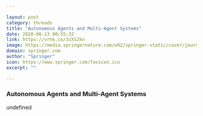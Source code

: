 ```yaml
---

layout: post
category: threads
title: "Autonomous Agents and Multi-Agent Systems"
date: 2020-06-13 00:55:33
link: https://vrhk.co/3cXS2kn
image: https://media.springernature.com/w92/springer-static/cover/journal/10458.jpg
domain: springer.com
author: "Springer"
icon: https://www.springer.com/favicon.ico
excerpt: ""

---
```


### Autonomous Agents and Multi-Agent Systems

undefined